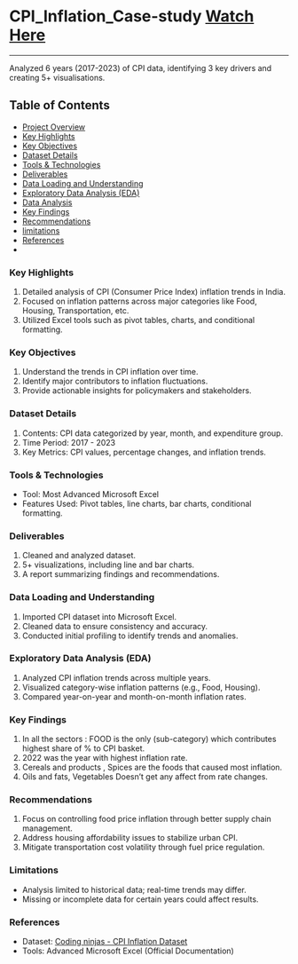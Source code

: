 # CPI_Inflation_Case-study [Watch Here](https://docs.google.com/spreadsheets/d/1-6yY8VMKGDovA0BkHGjZeUiVrZHtE-FO/edit?usp=drive_link&ouid=113571536335636911942&rtpof=true&sd=true)
---
Analyzed 6 years (2017-2023) of CPI data, identifying 3 key drivers and creating 5+ visualisations.

## Table of Contents
- [Project Overview](#Project-Overview)
- [Key Highlights](#Key-Highlights)
- [Key Objectives](#Key-Objectives)
- [Dataset Details](#Dataset-Details)
- [Tools & Technologies](#Tools-&Technologies)
- [Deliverables](#The-Deliverables)
- [Data Loading and Understanding](#Data-Loading-&Understanding)
- [Exploratory Data Analysis (EDA)](#Exploratory-Data-Analysis (EDA))
- [Data Analysis](#Data-Analysis)
- [Key Findings](#Key-Findings)
- [Recommendations](#The-Recommendations)
- [limitations](#The-limitations)
- [References](#The-References)
- 
### Key Highlights
1. Detailed analysis of CPI (Consumer Price Index) inflation trends in India.
2. Focused on inflation patterns across major categories like Food, Housing, Transportation, etc.
3. Utilized Excel tools such as pivot tables, charts, and conditional formatting.

### Key Objectives
1. Understand the trends in CPI inflation over time.
2. Identify major contributors to inflation fluctuations.
3. Provide actionable insights for policymakers and stakeholders.

### Dataset Details
1. Contents: CPI data categorized by year, month, and expenditure group.
2. Time Period: 2017 - 2023
3. Key Metrics: CPI values, percentage changes, and inflation trends.

### Tools & Technologies
- Tool: Most Advanced Microsoft Excel
- Features Used: Pivot tables, line charts, bar charts, conditional formatting.

### Deliverables
1. Cleaned and analyzed dataset.
2. 5+ visualizations, including line and bar charts.
3. A report summarizing findings and recommendations.

### Data Loading and Understanding
1. Imported CPI dataset into Microsoft Excel.
2. Cleaned data to ensure consistency and accuracy.
3. Conducted initial profiling to identify trends and anomalies.

### Exploratory Data Analysis (EDA)
1. Analyzed CPI inflation trends across multiple years.
2. Visualized category-wise inflation patterns (e.g., Food, Housing).
3. Compared year-on-year and month-on-month inflation rates.

### Key Findings
1. In all the sectors : FOOD is the only (sub-category) which contributes highest share of % to CPI basket.
2. 2022 was the year with highest inflation rate.
3. Cereals and products , Spices are the foods that caused most inflation.
4. Oils and fats, Vegetables Doesn’t get any affect from rate changes.

### Recommendations
1. Focus on controlling food price inflation through better supply chain management.
2. Address housing affordability issues to stabilize urban CPI.
3. Mitigate transportation cost volatility through fuel price regulation.

### Limitations
- Analysis limited to historical data; real-time trends may differ.
- Missing or incomplete data for certain years could affect results.

### References
- Dataset: [Coding ninjas - CPI Inflation Dataset](https://classroom.codingninjas.com/app/classroom/me/25145/content/679708/offering/11053529)
- Tools: Advanced Microsoft Excel (Official Documentation)
